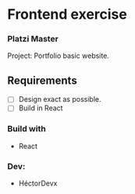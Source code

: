 # Frontend exercise

### Platzi Master

Project: Portfolio basic website.

## Requirements

- [ ] Design exact as possible.
- [ ] Build in React

### Build with

- React

### Dev:

- HéctorDevx
